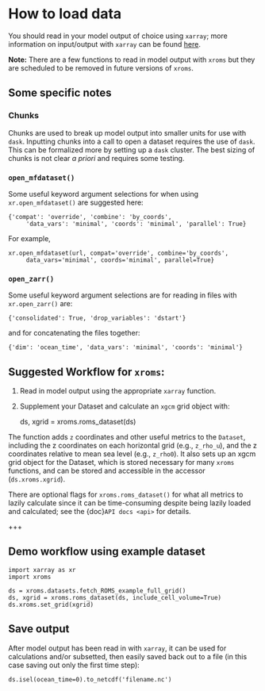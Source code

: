 
# How to load data

You should read in your model output of choice using `xarray`; more information on input/output with `xarray` can be found [here](https://docs.xarray.dev/en/stable/user-guide/io.html).

**Note:** There are a few functions to read in model output with `xroms` but they are scheduled to be removed in future versions of `xroms`.

## Some specific notes

### Chunks

Chunks are used to break up model output into smaller units for use with `dask`. Inputting chunks into a call to open a dataset requires the use of `dask`. This can be formalized more by setting up a `dask` cluster. The best sizing of chunks is not clear *a priori* and requires some testing.

### `open_mfdataset()`

Some useful keyword argument selections for when using `xr.open_mfdataset()` are suggested here:

    {'compat': 'override', 'combine': 'by_coords',
         'data_vars': 'minimal', 'coords': 'minimal', 'parallel': True}

For example,

    xr.open_mfdataset(url, compat='override', combine='by_coords',
         data_vars='minimal', coords='minimal', parallel=True}

### `open_zarr()`

Some useful keyword argument selections are for reading in files with `xr.open_zarr()` are:

    {'consolidated': True, 'drop_variables': 'dstart'}

and for concatenating the files together:

    {'dim': 'ocean_time', 'data_vars': 'minimal', 'coords': 'minimal'}


## Suggested Workflow for `xroms`:

1. Read in model output using the appropriate `xarray` function.
2. Supplement your Dataset and calculate an `xgcm` grid object with:

    ds, xgrid = xroms.roms_dataset(ds)

The function adds `z` coordinates and other useful metrics to the `Dataset`, including the z coordinates on each horizontal grid (e.g., `z_rho_u`), and the z coordinates relative to mean sea level (e.g., `z_rho0`). It also sets up an xgcm grid object for the Dataset, which is stored necessary for many `xroms` functions, and can be stored and accessible in the accessor (`ds.xroms.xgrid`).

There are optional flags for `xroms.roms_dataset()` for what all metrics to lazily calculate since it can be time-consuming despite being lazily loaded and calculated; see the {doc}`API docs <api>` for details.

+++

## Demo workflow using example dataset

```
import xarray as xr
import xroms

ds = xroms.datasets.fetch_ROMS_example_full_grid()
ds, xgrid = xroms.roms_dataset(ds, include_cell_volume=True)
ds.xroms.set_grid(xgrid)
```

## Save output

After model output has been read in with `xarray`, it can be used for calculations and/or subsetted, then easily saved back out to a file (in this case saving out only the first time step):

    ds.isel(ocean_time=0).to_netcdf('filename.nc')
